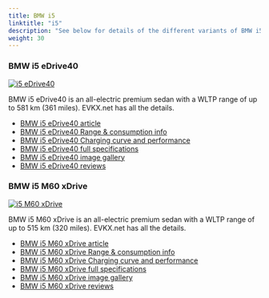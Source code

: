 ```yaml
---
title: BMW i5
linktitle: "i5"
description: "See below for details of the different variants of BMW i5"
weight: 30
---
```

### BMW i5 eDrive40

<a href="/models/bmw/i5/i5_edrive40/"><img src="https://media.evkx.net/multimedia/models/bmw/i5/i5_edrive40/main_1_st.jpg" class="img-fluid" alt="i5 eDrive40" ></a>

BMW i5 eDrive40 is an all-electric premium sedan with a WLTP range of up to 581 km (361 miles). EVKX.net has all the details. 

- [BMW i5 eDrive40 article](/models/bmw/i5/i5_edrive40/)
- [BMW i5 eDrive40 Range & consumption info](/models/bmw/i5/i5_edrive40/rangeandconsumption)
- [BMW i5 eDrive40 Charging curve and performance](/models/bmw/i5/i5_edrive40/chargingcurve)
- [BMW i5 eDrive40 full specifications](/models/bmw/i5/i5_edrive40/specifications)
- [BMW i5 eDrive40 image gallery](/models/bmw/i5/i5_edrive40/gallery)
- [BMW i5 eDrive40 reviews](/models/bmw/i5/i5_edrive40/reviews)

### BMW i5 M60 xDrive

<a href="/models/bmw/i5/i5_m60_xdrive/"><img src="https://media.evkx.net/multimedia/models/bmw/i5/i5_m60_xdrive/main_1_st.jpg" class="img-fluid" alt="i5 M60 xDrive" ></a>

BMW i5 M60 xDrive is an all-electric premium sedan with a WLTP range of up to 515 km (320 miles). EVKX.net has all the details. 

- [BMW i5 M60 xDrive article](/models/bmw/i5/i5_m60_xdrive/)
- [BMW i5 M60 xDrive Range & consumption info](/models/bmw/i5/i5_m60_xdrive/rangeandconsumption)
- [BMW i5 M60 xDrive Charging curve and performance](/models/bmw/i5/i5_m60_xdrive/chargingcurve)
- [BMW i5 M60 xDrive full specifications](/models/bmw/i5/i5_m60_xdrive/specifications)
- [BMW i5 M60 xDrive image gallery](/models/bmw/i5/i5_m60_xdrive/gallery)
- [BMW i5 M60 xDrive reviews](/models/bmw/i5/i5_m60_xdrive/reviews)

